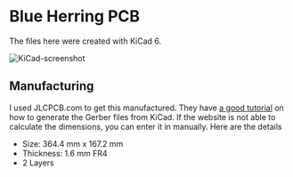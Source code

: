 # Blue Herring PCB
The files here were created with KiCad 6.

![KiCad-screenshot](https://user-images.githubusercontent.com/684408/201486221-04daa8d8-2362-42e3-9498-ff6c29730df4.png)

## Manufacturing
I used JLCPCB.com to get this manufactured.  They have [a good tutorial](https://support.jlcpcb.com/article/149-how-to-generate-gerber-and-drill-files-in-kicad) on how to generate the Gerber files from KiCad. If the website is not able to calculate the dimensions, you can enter it in manually.  Here are the details

- Size: 364.4 mm x 167.2 mm
- Thickness: 1.6 mm FR4
- 2 Layers
